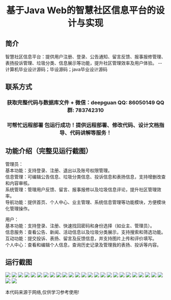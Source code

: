 <p><h1 align="center">基于Java Web的智慧社区信息平台的设计与实现</h1></p>

## 简介
智慧社区信息平台：提供用户注册、登录、公告通知、留言反馈、报事报修管理、表扬投诉管理、垃圾分类、信息展示等功能，提升社区管理效率及用户体验。    --计算机毕业设计源码；毕设源码；java毕业设计源码


## 联系方式
<p><h3 align="center">获取完整代码与数据库文件 + 微信：deepguan QQ: 86050149 QQ群: 783742310</h3></p>
<p><h3 align="center">可帮忙远程部署 包运行成功！提供远程部署、修改代码、设计文档指导、代码讲解等服务！</h3></p>

## 功能介绍（完整见运行截图）
管理员：  
基本功能：支持登录、注册、退出以及账号权限管理。  
信息管理：可编辑公告信息、垃圾分类信息、投诉信息和表扬信息，支持增删改查和内容审核。  
系统管理：管理用户反馈、留言、报事报修以及垃圾信息评论，提升社区管理效率。  
导航功能：提供首页、个人中心、业主管理、系统信息管理等功能模块，方便模块化管理操作。

用户：  
基本功能：支持登录、注册、快速找回密码和身份选择（如业主、管理员）。  
信息服务：查看公告、新闻、活动信息以及垃圾分类展示，支持搜索和筛选功能。  
互动功能：提交投诉、表扬、留言及反馈信息，并支持图片上传和评价填写。  
个人中心：查看和编辑个人信息，查询历史记录及管理我的表扬、投诉等内容。


## 运行截图
![](img/001.jpg)
![](img/002.jpg)
![](img/003.jpg)
![](img/004.jpg)
![](img/005.jpg)
![](img/006.jpg)
![](img/007.jpg)
![](img/008.jpg)
![](img/009.jpg)
![](img/010.jpg)
![](img/011.jpg)
![](img/012.jpg)
![](img/013.jpg)
![](img/014.jpg)
![](img/015.jpg)
![](img/016.jpg)
![](img/017.jpg)
![](img/018.jpg)
![](img/019.jpg)
![](img/020.jpg)
![](img/021.jpg)
![](img/022.jpg)
![](img/023.jpg)
![](img/024.jpg)
![](img/025.jpg)
![](img/026.jpg)
![](img/027.jpg)

<p>本代码来源于网络,仅供学习参考使用!</p>
